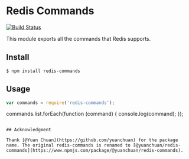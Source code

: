 # Redis Commands

[![Build Status](https://travis-ci.org/luin/redis-commands.png?branch=master)](https://travis-ci.org/luin/redis-commands)

This module exports all the commands that Redis supports.

## Install

```shell
$ npm install redis-commands
```

## Usage

```javascript
var commands = require('redis-commands');
```

commands.list.forEach(function (command) {
  console.log(command);
});
```

## Acknowledgment

Thank [@Yuan Chuan](https://github.com/yuanchuan) for the package name. The original redis-commands is renamed to [@yuanchuan/redis-commands](https://www.npmjs.com/package/@yuanchuan/redis-commands).
